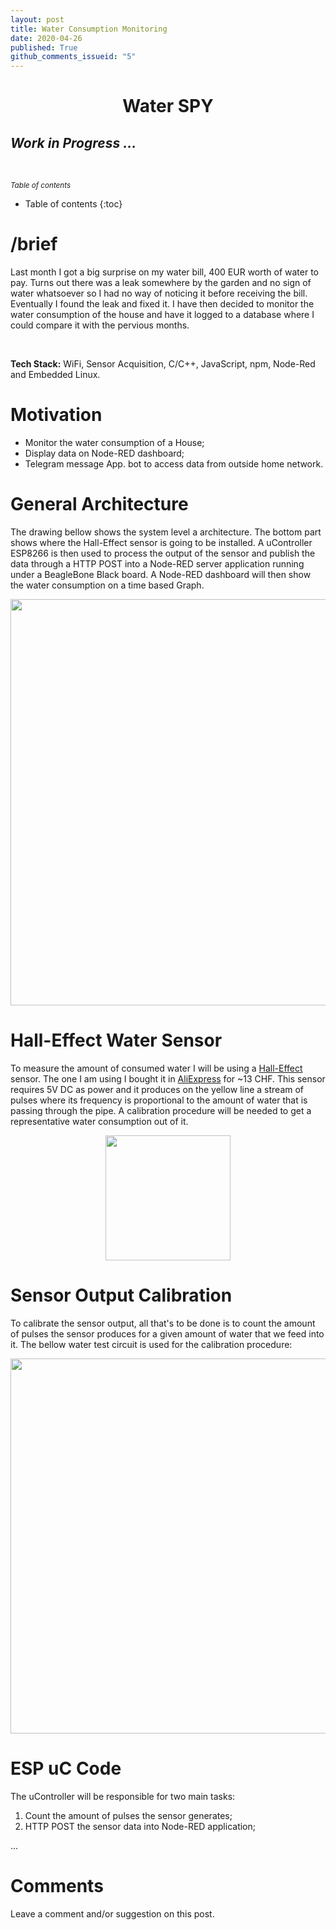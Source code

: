 ```yaml
---
layout: post
title: Water Consumption Monitoring
date: 2020-04-26
published: True
github_comments_issueid: "5"
---
```


<h1 style="text-align:center">Water SPY</h1>

## <em>Work in Progress ...</em>
<p>&nbsp;</p>

<small><i>Table of contents</i></small>
* Table of contents
{:toc}

# /brief
Last month I got a big surprise on my water bill, 400 EUR worth of water to pay. Turns out there was a leak somewhere by the garden and no sign of water whatsoever so I had no way of noticing it before receiving the bill. Eventually I found the leak and fixed it. I have then decided to monitor the water consumption of the house and have it logged to a database where I could compare it with the pervious months.

<p>&nbsp;</p>
<strong>Tech Stack:</strong> WiFi, Sensor Acquisition, C/C++, JavaScript, npm, Node-Red and Embedded Linux.

# Motivation
* Monitor the water consumption of a House;
* Display data on Node-RED dashboard;
* Telegram message App. bot to access data from outside home network.

# General Architecture
The drawing bellow shows the system level a architecture. The bottom part shows where the Hall-Effect sensor is going to be installed. A uController ESP8266 is then used to process the output of the sensor and publish the data through a HTTP POST into a Node-RED server application running under a BeagleBone Black board. A Node-RED dashboard will then show the water consumption on a time based Graph. 

<p align="center">
  <img width="650" src="../../../../../assets/proj_Water_SPY/general_drawing.png">
</p>


# Hall-Effect Water Sensor
To measure the amount of consumed water I will be using a [Hall-Effect](https://en.wikipedia.org/wiki/Hall_effect_sensor) sensor. The one I am using I bought it in [AliExpress](https://www.aliexpress.com/item/4000125812845.html?spm=a2g0s.9042311.0.0.7fd44c4dnyLl7u) for ~13 CHF. This sensor requires 5V DC as power and it produces on the yellow line a stream of pulses where its frequency is proportional to the amount of water that is passing through the pipe. A calibration procedure will be needed to get a representative water consumption out of it.

<p align="center">
  <img width="200" src="../../../../../assets/proj_Water_SPY/sensor_Water.png">
</p>

# Sensor Output Calibration
To calibrate the sensor output, all that's to be done is to count the amount of pulses the sensor produces for a given amount of water that we feed into it. The bellow water test circuit is used for the calibration procedure:

<p align="center">
  <img width="600" src="../../../../../assets/proj_Water_SPY/calibration.png">
</p>


# ESP uC Code
The uController will be responsible for two main tasks:
1. Count the amount of pulses the sensor generates;
2. HTTP POST the sensor data into Node-RED application;

... 


# Comments
Leave a comment and/or suggestion on this post.

